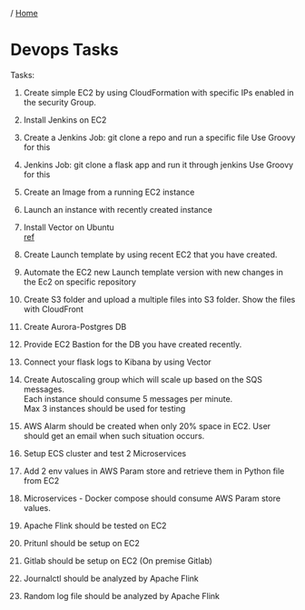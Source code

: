 / [Home](index.md)

# Devops Tasks

Tasks:
1. Create simple EC2 by using CloudFormation with specific IPs enabled in the security Group.

2. Install Jenkins on EC2 

3. Create a Jenkins Job: git clone a repo and run a specific file
	Use Groovy for this

4. Jenkins Job: git clone a flask app and run it through jenkins
	Use Groovy for this

5. Create an Image from a running EC2 instance

6. Launch an instance with recently created instance

7. Install Vector on Ubuntu
	<br>
	[ref](https://rajasgs.github.io/wiki/vector.html)

08. Create Launch template by using recent EC2 that you have created. 

09. Automate the EC2 new Launch template version with new changes in the Ec2 on specific repository

10. Create S3 folder and upload a multiple files into S3 folder. Show the files with CloudFront

11. Create Aurora-Postgres DB 

12. Provide EC2 Bastion for the DB you have created recently.

13. Connect your flask logs to Kibana by using Vector 

14. Create Autoscaling group which will scale up based on the SQS messages. 
	<br>
	Each instance should consume 5 messages per minute.
	<br>
	Max 3 instances should be used for testing
	
15. AWS Alarm should be created when only 20% space in EC2. User should get an email when such situation occurs.

16. Setup ECS cluster and test 2 Microservices

17. Add 2 env values in AWS Param store and retrieve them in Python file from EC2

18. Microservices - Docker compose should consume AWS Param store values.

19. Apache Flink should be tested on EC2

20. Pritunl should be setup on EC2

21. Gitlab should be setup on EC2 (On premise Gitlab)

22. Journalctl should be analyzed by Apache Flink

23. Random log file should be analyzed by Apache Flink



